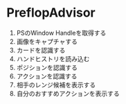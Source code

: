 # PreflopAdvisor

1. PSのWindow Handleを取得する
2. 画像をキャプチャする
3. カードを認識する
4. ハンドヒストリを読み込む
5. ポジションを認識する
6. アクションを認識する
7. 相手のレンジ候補を表示する
8. 自分のおすすめアクションを表示する
